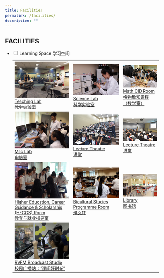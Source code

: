 ```yaml
---
title: Facilities
permalink: /facilities/
description: ""
---
```

## FACILITIES
<ul class="jekyllcodex_accordion">
	<li>
		<input type="checkbox" id="accordion1">
		<label for="accordion1">Learning Space 学习空间</label>
		<div>
			<table>
				<tr>
					<td>
						<a href="/images/Teaching%20Lab.png">
							<img src="/images/Teaching%20Lab.png"/> Teaching Lab <br>教学实验室
						</a>
					</td>
					<td>
						<a href="/images/2%20Science%20laboratory%20with%20advanced%20analytical%20instruments.png">
							<img src="/images/2%20Science%20laboratory%20with%20advanced%20analytical%20instruments.png"/> Science Lab <br> 科学实验室
						</a>
					</td>
					<td>
						<a href="/images/3%20Math%20CID%20room.png">
							<img src="/images/3%20Math%20CID%20room.png"/> Math CID Room <br> 格物致知课程（数学室）
						</a>
					</td>
				</tr>
				<tr>
					<td>
						<a href="/images/4%20Mac%20Lab.png">
							<img src="/images/4%20Mac%20Lab.png"/> Mac Lab <br>电脑室
						</a>
					</td>
					<td>
						<a href="/images/5%20Lecture%20Theatre.png">
							<img src="/images/5%20Lecture%20Theatre.png"/> Lecture Theatre <br> 讲堂
						</a>
					</td>
					<td>
						<a href="/images/6%20Lecture%20Theatre.png">
							<img src="/images/6%20Lecture%20Theatre.png"/> Lecture Theatre <br> 讲堂
						</a>
					</td>
				</tr>
				<tr>
					<td>
						<a href="/images/8Higher%20Education,%20Career%20Guidance%20_%20Scholarships%20(HECGS)%20Room.png">
							<img src="/images/8Higher%20Education,%20Career%20Guidance%20_%20Scholarships%20(HECGS)%20Room.png"/> Higher Education, Career Guidance & Scholarship (HECGS) Room <br> 教育与就业指导室
						</a>
					</td>
					<td>
						<a href="/images/Bicultural%20Studies.png">
							<img src="/images/Bicultural%20Studies.png"/> Bicultural Studies Programme Room <br> 焕文轩
						</a>
					</td>
					<td>
						<a href="/images/Library.png">
							<img src="/images/Library.png"/> Library <br> 图书馆
						</a>
					</td>
				</tr>
				<tr>
					<td>
						<a href="/images/RVFM%20studio.png">
							<img src="/images/RVFM%20studio.png"/> RVFM Broadcast Studio <br> 校园广播站：“课间好时光”
						</a>
					</td>
					<td></td>
					<td></td>
				</tr>
			</table>
		</li>
	</ul>
